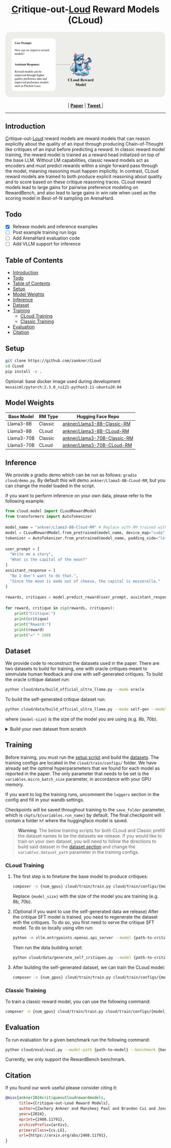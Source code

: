 <h1 align="center">
  <u>C</u>ritique-out-<u>Loud</u> Reward Models (CLoud)
</h1>
<p align="center">
  <img src="assets/CLoud.gif" alt="CLoud"/>
</p>


<p align="center">
| <a href="https://arxiv.org/abs/2408.11791"><b>Paper</b></a> | <a href="https://x.com/ZackAnkner/status/1826607200376336478"> <b>Tweet</b> </a> |
</p>

---
## Introduction

<u>C</u>ritique-out-<u>Loud</u> reward models are reward models that can reason explicitly about the quality of an input through producing Chain-of-Thought like critiques of an input before predicting a reward.
In classic reward model training, the reward model is trained as a reward head initialized on top of the base LLM.
Without LM capabilities, classic reward models act as encoders and must predict rewards within a single forward pass through the model, meaning reasoning must happen implicitly.
In contrast, CLoud reward models are trained to both produce explicit reasoning about quality and to score based on these critique reasoning traces.
CLoud reward models lead to large gains for pairwise preference modeling on RewardBench, and also lead to large gains in win rate when used as the scoring model in Best-of-N sampling on ArenaHard.

## Todo

- [x] Release models and inference examples
- [ ] Post example training run logs
- [ ] Add ArenaHard evaluation code
- [ ] Add VLLM support for inference

## Table of Contents
- [Introduction](#introduction)
- [Todo](#todo)
- [Table of Contents](#table-of-contents)
- [Setup](#setup)
- [Model Weights](#model-weights)
- [Inference](#inference)
- [Dataset](#dataset)
- [Training](#training)
  - [CLoud Training](#cloud-training)
  - [Classic Training](#classic-training)
- [Evaluation](#evaluation)
- [Citation](#citation)

## Setup
```bash
git clone https://github.com/zankner/CLoud
cd CLoud
pip install -e .
```
Optional: base docker image used during development `mosaicml/pytorch:2.3.0_cu121-python3.11-ubuntu20.04`

## Model Weights

| Base Model   |   RM Type      | Hugging Face Repo                                                     |
| ----------  | --------------- |--------------------------------------------------------------------- |
| Llama3-8B   | Classic | [ankner/Llama3-8B-Classic-RM](https://huggingface.co/ankner/Llama3-8B-Classic-RM)   |
| Llama3-8B   |  CLoud | [ankner/Llama3-8B-CLoud-RM](https://huggingface.co/ankner/Llama3-8B-CLoud-RM)   |
| Llama3-70B  |  Classic | [ankner/Llama3-70B-Classic-RM](https://huggingface.co/ankner/Llama3-70B-Classic-RM) |
| Llama3-70B  |  CLoud | [ankner/Llama3-70B-CLoud-RM](https://huggingface.co/ankner/Llama3-70B-CLoud-RM) |

## Inference
We provide a gradio demo which can be run as follows: `gradio cloud/demo.py`. By default this will demo `ankner/Llama3-8B-CLoud-RM`, but you can change the model loaded in the script.

If you want to perform inference on your own data, please refer to the following example:
```python
from cloud.model import CLoudRewardModel
from transformers import AutoTokenizer

model_name = "ankner/Llama3-8B-Cloud-RM" # Replace with RM trained with this repo
model = CLoudRewardModel.from_pretrained(model_name, device_map="cuda")
tokenizer = AutoTokenizer.from_pretrained(model_name, padding_side="left")

user_prompt = [
  "Write me a story", 
  "What is the capital of the moon?"
]
assistant_response = [
  "No I don't want to do that.", 
  "Since the moon is made out of cheese, the capital is mozzerella."
]

rewards, critiques = model.predict_reward(user_prompt, assistant_response, tokenizer)

for reward, critique in zip(rewards, critiques):
    print("Critique:")
    print(critique)
    print("Reward:")
    print(reward)
    print("=" * 100)
```

## Dataset

We provide code to reconstruct the datasets used in the paper.
There are two datasets to build for training, one with oracle critiques meant to simmulate human feedback and one with self-generated critiques.
To build the oracle critique dataset run:
```bash
python cloud/data/build_official_ultra_llama.py --mode oracle
```
To build the self-generated critique dataset run:
```bash
python cloud/data/build_official_ultra_llama.py --mode self-gen --model-size {model-size}
```
where ```{model-size}``` is the size of the model you are using (e.g. 8b, 70b).

<details>
<summary>Build your own dataset from scratch</summary>

1. <b>Build prompts</b> - You can use any dataset you like as long as it has ```prompt``` and ```id``` columns. If you would like to build prompts from UltraFeedback and UltraInteract as we do in the paper run:
    ```bash
    python cloud/data/build_ultra_prompts.py --save-name {name-to-save-as}
    ```
2. <b>Build chosen / rejected responses</b>
    ```bash
    python cloud/data/build_judgements.py --gen-model {model-generating-responses} --judge-model {model-judging-responses} --base-dataset {path-to-prompt-dataset} --save-name {name-to-save-as}
    ```
    The above command requires a hosted generating and judging model. To host the models using vllm run:
    ```bash
    python -m vllm.entrypoints.openai.api_server --model {path-to-gen/judge-model} --dtype bfloat16 --tensor-parallel-size {num-gpus} --port {8000 for gen and 8001 for judge}
    ```
3. <b>Build critiques</b>
    ```bash
    python cloud/data/generate_oracle_critiques.py --judge-model {model-generating-critiques} --base-dataset {path-to-responses-dataset} --save-name {name-to-save-as}
    ```
    Again, this command assumes a hosted critique model. To host the critique model you can use the above vllm command (This time just use port 8000 for the judge model).

</details>



## Training


Before training, you must run the [setup script](#setup) and build the [datasets](#dataset).
The training configs are located in the ```cloud/train/configs/``` folder.
We have already set the optimal hyperparameters that we found for each model as reported in the paper.
The only parameter that needs to be set is the ```variables.micro_batch_size``` parameter, in accordance with your GPU memory.

If you want to log the training runs, uncomment the ```loggers``` section in the config and fill in your wandb settings.

Checkpoints will be saved throughout training to the ```save_folder``` parameter, which is ```ckpts/${variables.run_name}``` by default. The final checkpoint will contain a folder ```hf``` where the huggingface model is saved.


> **Warning**: The below training scripts for both CLoud and Classic prefill the dataset names to be the datasets we release. If you would like to train on your own dataset, you will need to follow the directions to build said dataset in the [dataset section](#dataset) and change the ```variables.dataset_path``` parameter in the training configs.



### CLoud Training

1. The first step is to finetune the base model to produce critiques:

    ```bash
    composer -n {num_gpus} cloud/train/train.py cloud/train/configs/{model_size}_critique_sft.yaml
    ```
    Replace ```{model_size}``` with the size of the model you are training (e.g. 8b, 70b).

2. (Optional if you want to use the self-generated data we release) After the critique SFT model is trained, you need to regenerate the dataset with the critiques.
    To do so, you first need to serve the critique SFT model. To do so locally using vllm run:
    ```bash
    python -m vllm.entrypoints.openai.api_server --model {path-to-critique-sft-model} --dtype bfloat16 --tensor-parallel-size {num-gpus}
    ```
    Then run the data building script:
    ```bash
    python cloud/data/generate_self_critiques.py --model {path-to-critique-sft-model} --base-dataset {path-to-base-dataset} --upload-name {path-to-save-dataset}
    ```

3. After building the self-generated dataset, we can train the CLoud model:
    ```bash
    composer -n {num_gpus} cloud/train/train.py cloud/train/configs/{model_size}_cloud.yaml
    ```

### Classic Training

To train a classic reward model, you can use the following command:
```bash
composer -n {num_gpus} cloud/train/train.py cloud/train/configs/{model_size}_classic.yaml
```

## Evaluation

To run evaluation for a given benchmark run the following command:
```bash
python cloud/eval/eval.py --model-path {path-to-model} --benchmark {benchmark-name}
```
Currently, we only support the RewardBench benchmark.

## Citation
If you found our work useful please consider citing it:
```bibtex
@misc{ankner2024critiqueoutloudrewardmodels,
      title={Critique-out-Loud Reward Models}, 
      author={Zachary Ankner and Mansheej Paul and Brandon Cui and Jonathan D. Chang and Prithviraj Ammanabrolu},
      year={2024},
      eprint={2408.11791},
      archivePrefix={arXiv},
      primaryClass={cs.LG},
      url={https://arxiv.org/abs/2408.11791}, 
}
```